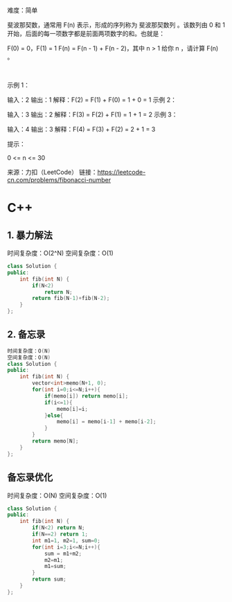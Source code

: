 难度：简单

斐波那契数，通常用 F(n) 表示，形成的序列称为 斐波那契数列 。该数列由 0 和 1 开始，后面的每一项数字都是前面两项数字的和。也就是：

F(0) = 0，F(1) = 1
F(n) = F(n - 1) + F(n - 2)，其中 n > 1
给你 n ，请计算 F(n) 。

 

示例 1：

输入：2
输出：1
解释：F(2) = F(1) + F(0) = 1 + 0 = 1
示例 2：

输入：3
输出：2
解释：F(3) = F(2) + F(1) = 1 + 1 = 2
示例 3：

输入：4
输出：3
解释：F(4) = F(3) + F(2) = 2 + 1 = 3
 

提示：

0 <= n <= 30

来源：力扣（LeetCode）
链接：https://leetcode-cn.com/problems/fibonacci-number

# C++
## 1. 暴力解法
时间复杂度：O(2^N)
空间复杂度：O(1)
```c++
class Solution {
public:
    int fib(int N) {
        if(N<2)
            return N;
        return fib(N-1)+fib(N-2);
    }
};
```
## 2. 备忘录
```c++
时间复杂度：O(N)
空间复杂度：O(N)
class Solution {
public:
    int fib(int N) {
        vector<int>memo(N+1, 0);
        for(int i=0;i<=N;i++){
            if(memo[i]) return memo[i];
            if(i<=1){
                memo[i]=i;
            }else{
                memo[i] = memo[i-1] + memo[i-2];
            }
        }
        return memo[N];
    }
};
```

## 备忘录优化
时间复杂度：O(N)
空间复杂度：O(1)
```c++
class Solution {
public:
    int fib(int N) {
        if(N<2) return N;
        if(N==2) return 1;
        int m1=1, m2=1, sum=0;
        for(int i=3;i<=N;i++){
            sum = m1+m2;
            m2=m1;
            m1=sum;
        }
        return sum;
    }
};
```